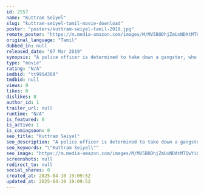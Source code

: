 ```yaml
---
id: 2557
name: "Kuttram Seiyel"
slug: "kuttram-seiyel-tamil-movie-download"
poster: "posters/kuttram-seiyel-tamil-2019.jpg"
remote_poster: "https://m.media-amazon.com/images/M/MV5BODhjZmUxNDAtMTQwYi00NDY1LTgwMjgtOGUzMzU3MGUzYzNjXkEyXkFqcGdeQXVyMDM3MzU0Ng@@._V1_SX300.jpg"
original_language: "Tamil"
dubbed_in: null
released_date: "07 Mar 2019"
synopsis: "A police officer is determined to take down a gangster, who is extorting money from the businesses in the city and kills anyone against him. Things worsen when a group of college students who are interested in the case start doing..."
type: "movie"
rating: "N/A"
imdbid: "tt9914368"
tmdbid: null
views: 0
likes: 0
dislikes: 0
author_id: 1
trailer_url: null
runtime: "N/A"
is_featured: 0
is_active: 1
is_comingsoon: 0
seo_title: "Kuttram Seiyel"
seo_description: "A police officer is determined to take down a gangster, who is extorting money from the businesses in the city and kills anyone against him. Things worsen when a group of college students who are interested in the case start doing..."
seo_keywords: "\"Kuttram Seiyel\""
seo_image: "https://m.media-amazon.com/images/M/MV5BODhjZmUxNDAtMTQwYi00NDY1LTgwMjgtOGUzMzU3MGUzYzNjXkEyXkFqcGdeQXVyMDM3MzU0Ng@@._V1_SX300.jpg"
screenshots: null
redirect_to: null
social_shares: 0
created_at: 2025-04-10 19:09:52
updated_at: 2025-04-10 19:09:52
---
```


